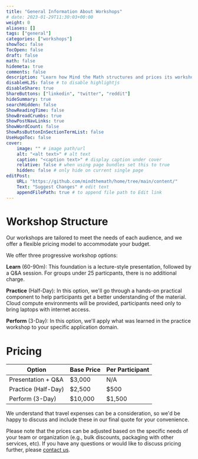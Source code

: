 ```yaml
---
title: "General Information About Workshops"
# date: 2023-01-29T11:30:03+00:00
weight: 0
aliases: []
tags: ["general"]
categories: ["workshops"]
showToc: false
TocOpen: false
draft: false
math: false
hidemeta: true
comments: false
description: "Learn how Mind the Math structures and prices its workshops."
disableHLJS: false # to disable highlightjs
disableShare: true
ShareButtons: ["linkedin", "twitter", "reddit"]
hideSummary: true
searchHidden: false
ShowReadingTime: false
ShowBreadCrumbs: true
ShowPostNavLinks: true
ShowWordCount: false
ShowRssButtonInSectionTermList: false
UseHugoToc: false
cover:
    image: "" # image path/url
    alt: "<alt text>" # alt text
    caption: "<caption text>" # display caption under cover
    relative: false # when using page bundles set this to true
    hidden: false # only hide on current single page
editPost:
    URL: "https://github.com/mindthemath/home/tree/main/content/"
    Text: "Suggest Changes" # edit text
    appendFilePath: true # to append file path to Edit link
---
```


# Workshop Structure

Our workshops are tailored to meet the needs of each audience, and we offer a flexible pricing model to accommodate your budget.

We offer three progressive workshop options:

**Learn** (60-90m): This foundation is a lecture-style presentation, followed by a Q&A session. For groups under 25 particpants, there is no additional charge.

**Practice** (Half-Day): In this option, we'll go through a hands-on practical component to help participants get a better understanding of the material. Cloud compute environments will be provided, participants need only to bring laptops with internet access.

**Perform** (3-Day): In this option, we'll apply what was learned in the practice workshop to your specific application domain.


# Pricing

| Option | Base Price | Per Participant |
|--------|-----------|----------------|
| Presentation + Q&A | $3,000 | N/A |
| Practice (Half-Day) | $2,500 | $500 |
| Perform (3-Day) | $10,000 | $1,500 |

We understand that travel expenses can be a consideration, so we'd be happy to discuss and include these in our final quote for your convenience. 

Please note that the prices can be adjusted based on the specific needs of your team or organization (e.g., bulk discounts, packaging with other services, etc).
If you have any questions or would like to discuss pricing further, please [contact us](/contact).
